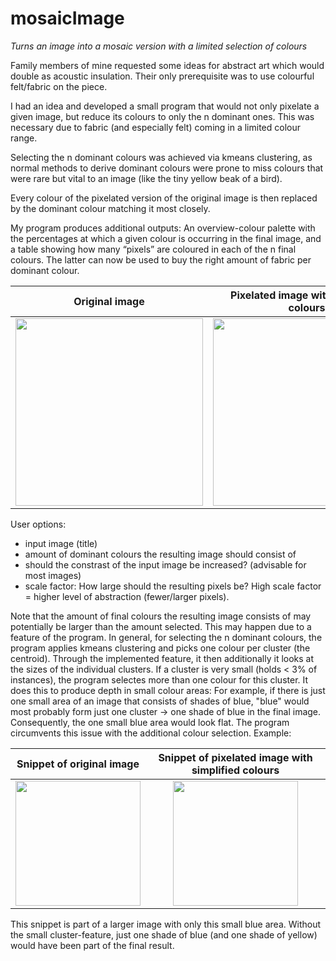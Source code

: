 # mosaicImage
*Turns an image into a mosaic version with a limited selection of colours*

Family members of mine requested some ideas for abstract art which would double as acoustic insulation. Their only prerequisite was to use colourful felt/fabric on the piece. 

I had an idea and developed a small program that would not only pixelate a given image, but reduce its colours to only the n dominant ones. This was necessary due to fabric (and especially felt) coming in a limited colour range. 

Selecting the n dominant colours was achieved via kmeans clustering, as normal methods to derive dominant colours were prone to miss colours that were rare but vital to an image (like the tiny yellow beak of a bird). 

Every colour of the pixelated version of the original image is then replaced by the dominant colour matching it most closely. 

My program produces additional outputs: An overview-colour palette with the percentages at which a given colour is occurring in the final image, and a table showing how many “pixels” are coloured in each of the n final colours. The latter can now be used to buy the right amount of fabric per dominant colour.

Original image           | Pixelated image with simplified colours      |  Colour palette 
:-----------------------:|:----------------------------------------------:|:---------------:
<img src="https://user-images.githubusercontent.com/53763279/156440543-2a3710ce-6467-4b5a-8daf-d7da86e2e4c4.JPG" height="300" > | <img src="https://user-images.githubusercontent.com/53763279/156440552-49313705-84f2-46ba-bf6f-bd62197e6fce.jpg" height="300" > | <img src="https://user-images.githubusercontent.com/53763279/156440567-afb4a6e3-293a-408e-b319-e2f7a13ac621.jpg" height="300" >

User options: 
- input image (title)
- amount of dominant colours the resulting image should consist of 
- should the constrast of the input image be increased? (advisable for most images)
- scale factor: How large should the resulting pixels be? High scale factor = higher level of abstraction (fewer/larger pixels). 

Note that the amount of final colours the resulting image consists of may potentially be larger than the amount selected. This may happen due to a feature of the program. In general, for selecting the n dominant colours, the program applies kmeans clustering and picks one colour per cluster (the centroid). Through the implemented feature, it then additionally it looks at the sizes of the individual clusters. If a cluster is very small (holds < 3% of instances), the program selectes more than one colour for this cluster. It does this to produce depth in small colour areas: For example, if there is just one small area of an image that consists of shades of blue, "blue" would most probably form just one cluster -> one shade of blue in the final image. Consequently, the one small blue area would look flat. The program circumvents this issue with the additional colour selection. Example: 

Snippet of original image           | Snippet of pixelated image with simplified colours     
:----------------------------------:|:-----------------------------------------------------:
<img src="https://user-images.githubusercontent.com/53763279/156447009-59f63d87-94e5-4769-9746-95563942e5c5.png" height="200" > | <img src="https://user-images.githubusercontent.com/53763279/156447043-f1dc30b9-ef6f-458a-a180-4eff7b00a0d6.png" height="200" > 

This snippet is part of a larger image with only this small blue area. Without the small cluster-feature, just one shade of blue (and one shade of yellow) would have been part of the final result. 
